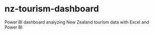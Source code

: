 # nz-tourism-dashboard
Power BI dashboard analyzing New Zealand tourism data with Excel and Power BI
